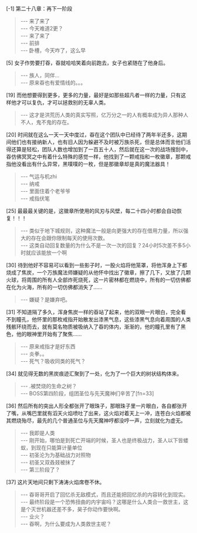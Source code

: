 
[-1] 第二十八章：再下一阶段
>--- 来了来了<br>
>--- 今天难道2更？<br>
>--- 来了来了<br>
>--- 前排<br>
>--- 卧槽，今天咋了，这么早<br>

[5] 女子作势要打昋，昋就哈哈笑着向前跑去，女子也紧随在了他身后。
>--- 族人，同伴...<br>
>--- 原来昋也有爱情线的。。。<br>

[19] 而他想要得到更多，更多的力量，最好是如那些超凡者一样的力量，只有这样他才可以复仇，才可以拯救别的无辜人类。
>--- 这才是洪荒历人类的真实写照，亿万分之一的人有概率成为异人那种人不人，鬼不鬼的存在。<br>

[20] 时间就在这么一天一天中度过，昋在这个团队中已经待了两年半还多，这期间他们也有接纳新人，也有旧人因为躲避不及时被万族杀死，但是总体而言他们活得还算是轻松，团队人数也增加到了一百五十人，然后就在这一次的战场搜刮中，昋仿佛冥冥之中有着什么特殊的感觉一样，他找到了一颗戒指和一枚徽章，那颗戒指他没看出有什么异常，黑噗噗的一枚，但是那徽章却是真的魔法器具！
>--- 气运与机zhi<br>
>--- 纳戒<br>
>--- 里面住着个老爷爷<br>
>--- 戒指伏笔<br>

[25] 最最最关键的是，这徽章所使用的风刃与风壁，每二十四小时都会自动恢复！！！
>--- 类似于地下城规则，这种魔法一般是向更强大的存在借用力量，所以强大的存在会跟你限制每天的使用次数。<br>
>--- 这类自动回复数量的为什么不是一次一次的回复？24小时5次差不多5小时就应该能放一个啊<br>

[30] 待到他好不容易可以看到一些影子时，一股火焰将他笼罩，将他浑身上下都烧成了焦炭，一个万族魔法师嫌疑的从他怀中找出了徽章，擦了几下，又放了几颗火球，将周围的所有人全部炸死烧死，这一片密林都在燃烧中，所有的一切仿佛都在化为火海，所有的一切仿佛都消失了……
>--- 嫌疑？是嫌弃吧。<br>

[31] 不知道隔了多久，浑身焦炭一样的昋站了起来，他的双眼一片眼白，完全看不到瞳孔，他怀里的那枚戒指开始散发出漆黑气息，这些漆黑气息向着周围的人类残骸环绕而去，就有莫名物质被吸纳入了昋的体内，渐渐的，他的瞳孔里有了黑色，他的眼神里开始有了聚焦……
>--- 原来戒指才是好东西<br>
>--- 炎拳。。<br>
>--- 死气？吸收同类的死气？<br>

[34] 就见得无数的黑炭痕迹汇聚到了一处，化为了一个巨大的树状结构体来。
>--- .被焚烧的生命之树？<br>
>--- BOSS第四阶段，组团圣位与先天魔神们辛苦了[fn=33]<br>

[36] 然后所有的突出人形全都张开了眼珠子，那眼珠子里一片眼白，各自都张开了嘴，从嘴巴里就有滔天火焰喷吐了出来，这火焰对着天上一冲，连苍白火焰都被其燃烧殆尽，最先的几个普通圣位与先天魔神哼都没哼一声，立刻就化为虚无。
>--- 我即是人类<br>
>--- 刚开始，哪怕是到死亡开端的时候，圣人也是终极战力，圣人以下皆蝼蚁，到现在只能算计量单位<br>
>--- 初圣沦为为基础战力对照物<br>
>--- 初圣又双叒叕被抹了<br>
>--- 第三阶段了？<br>

[37] 这片天地间只剩下涛涛火焰席卷不休。
>--- 昋哥哥开启了回忆杀无敌模式，而且还能把回忆杀的内容转化到现实。<br>
>--- 最终阶段是一个恐怖扭曲的内宇宙吗？这哪是什么人类合一救世主，这是个灭世机器还差不多，昊子你动作要快啊。<br>
>--- 业火？<br>
>--- 昋啊，为什么要成为人类救世主呢？<br>
